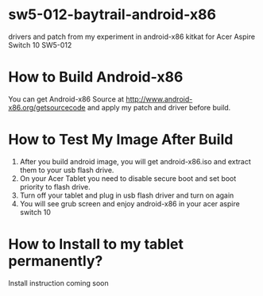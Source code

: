 # sw5-012-baytrail-android-x86
drivers and patch from my experiment in android-x86 kitkat for Acer Aspire Switch 10 SW5-012

# How to Build Android-x86
You can get Android-x86 Source at http://www.android-x86.org/getsourcecode
and apply my patch and driver before build.

# How to Test My Image After Build
1. After you build android image, you will get android-x86.iso and extract them to your usb flash drive.
2. On your Acer Tablet you need to disable secure boot and set boot priority to flash drive.
3. Turn off your tablet and plug in usb flash driver and turn on again
4. You will see grub screen and enjoy android-x86 in your acer aspire switch 10


# How to Install to my tablet permanently?
Install instruction coming soon
